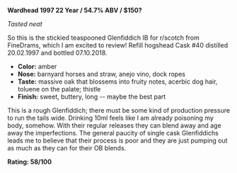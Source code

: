 **Wardhead 1997 22 Year / 54.7% ABV / $150?**

*Tasted neat*

So this is the stickied teaspooned Glenfiddich IB for r/scotch from FineDrams, which I am excited to review!  Refill hogshead Cask #40 distilled 20.02.1997 and bottled 07.10.2018.

* **Color:** amber
* **Nose:** barnyard horses and straw, anejo vino, dock ropes
* **Taste:** massive oak that blossems into fruity notes, acerbic dog hair, toluene on the palate; thistle
* **Finish:** sweet, buttery, long -- maybe the best part

This is a rough Glenfiddich; there must be some kind of production pressure to run the tails wide.  Drinking 10ml feels like I am already poisoning my body, somehow.  With their regular releases they can blend away and age away the imperfections.  The general paucity of single cask Glenfiddichs leads me to believe that their process is poor and they are just pumping out as much as they can for their OB blends.

**Rating: 58/100**